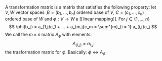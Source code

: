 A transformation matrix is a matrix that satisfies the following property:
let $V, W$ vector spaces ,$B = (b_1,...,b_n)$ ordered base of $V$, $C = (c_1,...,c_n)$ ordered base of $W$ and $\phi: V \rightarrow W$ a  [[linear mapping]]. For $j \in \{1, ..., n\}$ 
$$
\phi(b_j) = a_{1,j}c_1 + ... + a_{m,j}c_m = \sum^{m}_{i = 1} a_{i,j}c_j 
$$
We call the $m \times n$ matrix $A_{\phi}$ with elements:
$$
	A_{(i,j)} = a_{i,j}
$$
the trasformation matrix for $\phi$.
Basically: $\phi \leftrightarrow A_{\phi}$

